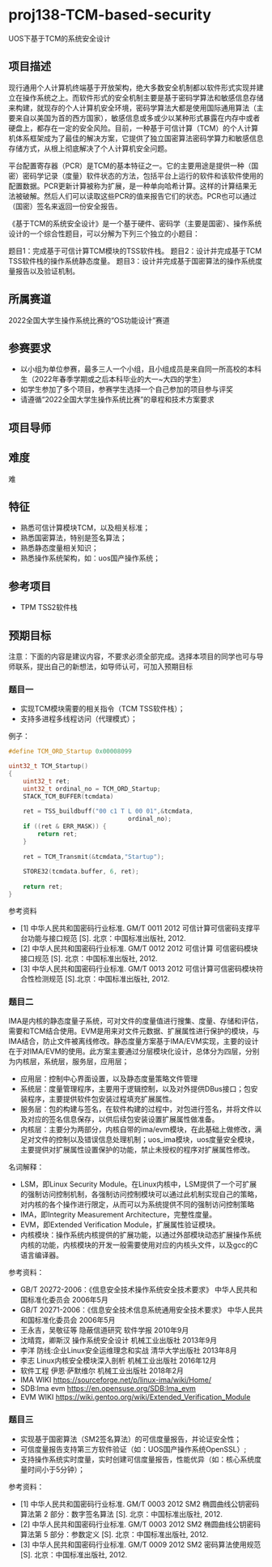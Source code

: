 # proj138-TCM-based-security
UOS下基于TCM的系统安全设计


## 项目描述

现行通用个人计算机终端基于开放架构，绝大多数安全机制都以软件形式实现并建立在操作系统之上。而软件形式的安全机制主要是基于密码学算法和敏感信息存储来构建，就现存的个人计算机安全环境，密码学算法大都是使用国际通用算法（主要来自以美国为首的西方国家），敏感信息或多或少以某种形式暴露在内存中或者硬盘上，都存在一定的安全风险。目前，一种基于可信计算（TCM）的个人计算机体系框架成为了最佳的解决方案，它提供了独立国密算法密码学算力和敏感信息存储方式，从根上彻底解决了个人计算机安全问题。

平台配置寄存器（PCR）是TCM的基本特征之一。它的主要用途是提供一种（国密）密码学记录（度量）软件状态的方法，包括平台上运行的软件和该软件使用的配置数据。PCR更新计算被称为扩展，是一种单向哈希计算。这样的计算结果无法被破解。然后人们可以读取这些PCR的值来报告它们的状态。PCR也可以通过（国密）签名来返回一份安全报告。

《基于TCM的系统安全设计》是一个基于硬件、密码学（主要是国密）、操作系统设计的一个综合性题目，可以分解为下列三个独立的小题目：

题目1：完成基于可信计算TCM模块的TSS软件栈。
题目2：设计并完成基于TCM TSS软件栈的操作系统静态度量。
题目3：设计并完成基于国密算法的操作系统度量报告以及验证机制。


## 所属赛道

2022全国大学生操作系统比赛的“OS功能设计”赛道


## 参赛要求

- 以小组为单位参赛，最多三人一个小组，且小组成员是来自同一所高校的本科生（2022年春季学期或之后本科毕业的大一~大四的学生）
- 如学生参加了多个项目，参赛学生选择一个自己参加的项目参与评奖
- 请遵循“2022全国大学生操作系统比赛”的章程和技术方案要求

## 项目导师


## 难度

难

## 特征

- 熟悉可信计算模块TCM，以及相关标准；
- 熟悉国密算法，特别是签名算法；
- 熟悉静态度量相关知识；
- 熟悉操作系统架构，如：uos国产操作系统；

## 参考项目

- TPM TSS2软件栈

## 预期目标

注意：下面的内容是建议内容，不要求必须全部完成。选择本项目的同学也可与导师联系，提出自己的新想法，如导师认可，可加入预期目标

### 题目一

- 实现TCM模块需要的相关指令（TCM TSS软件栈）；
- 支持多进程多线程访问（代理模式）；

例子：

```c
#define TCM_ORD_Startup 0x00008099

uint32_t TCM_Startup()
{
	uint32_t ret;
	uint32_t ordinal_no = TCM_ORD_Startup;
	STACK_TCM_BUFFER(tcmdata)
	
	ret = TSS_buildbuff("00 c1 T L 00 01",&tcmdata,
	                             ordinal_no);
	if ((ret & ERR_MASK)) {
		return ret;
	}
	
	ret = TCM_Transmit(&tcmdata,"Startup");
	
	STORE32(tcmdata.buffer, 6, ret);
	
	return ret;
}

```

参考资料

- [1] 中华人民共和国密码行业标准. GM/T 0011 2012 可信计算可信密码支撑平台功能与接口规范 [S]. 北京：中国标准出版社, 2012.
- [2] 中华人民共和国密码行业标准. GM/T 0012 2012 可信计算 可信密码模块接口规范 [S]. 北京：中国标准出版社, 2012.
- [3] 中华人民共和国密码行业标准. GM/T 0013 2012 可信计算可信密码模块符合性检测规范 [S].北京：中国标准出版社, 2012.

### 题目二

IMA是内核的静态度量子系统，可对文件的度量值进行搜集、度量、存储和评估，需要和TCM结合使用。EVM是用来对文件元数据、扩展属性进行保护的模块，与IMA结合，防止文件被离线修改。静态度量方案基于IMA/EVM实现，主要的设计在于对IMA/EVM的使用。此方案主要通过分层模块化设计，总体分为四层，分别为内核层，系统层，服务层，应用层；

- 应用层：控制中心界面设置，以及静态度量策略文件管理
- 系统层：度量管理程序，主要用于逻辑控制，以及对外提供DBus接口；包安装程序，主要提供软件包安装过程填充扩展属性。
- 服务层：包的构建与签名，在软件构建的过程中，对包进行签名，并将文件以及对应的签名信息保存，以供后续包安装设置扩展属性做准备。
- 内核层：主要分为两部分，内核自带的ima/evm模块，在此基础上做修改，满足对文件的控制以及错误信息处理机制；uos_ima模块，uos度量安全模块，主要提供对扩展属性设置保护的功能，禁止未授权的程序对扩展属性修改。

名词解释：

- LSM，即Linux Security Module。在Linux内核中，LSM提供了一个可扩展的强制访问控制机制，各强制访问控制模块可以通过此机制实现自己的策略，对内核的各个操作进行限定，从而可以为系统提供不同的强制访问控制策略
- IMA，即Integrity Measurement Architecture，完整性度量。
- EVM，即Extended Verification Module，扩展属性验证模块。
- 内核模块：操作系统内核提供的扩展功能，以通过外部模块动态扩展操作系统内核的功能，内核模块的开发一般需要使用对应的内核头文件，以及gcc的C语言编译器。

参考资料：

- GB/T 20272-2006：《信息安全技术操作系统安全技术要求》 中华人民共和国标准化委员会 2006年5月
- GB/T 20271-2006：《信息安全技术信息系统通用安全技术要求》 中华人民共和国标准化委员会 2006年5月
- 王永吉，吴敬征等 隐蔽信道研究 软件学报 2010年9月
- 沈晴霓，卿斯汉 操作系统安全设计 机械工业出版社 2013年9月
- 李洋 防线:企业Linux安全运维理念和实战 清华大学出版社 2013年8月
- 李志 Linux内核安全模块深入剖析 机械工业出版社 2016年12月
- 软件工程 伊恩·萨默维尔 机械工业出版社 2018年2月
- IMA WIKI https://sourceforge.net/p/linux-ima/wiki/Home/
- SDB:Ima evm https://en.opensuse.org/SDB:Ima_evm
- EVM WIKI https://wiki.gentoo.org/wiki/Extended_Verification_Module

### 题目三

- 实现基于国密算法（SM2签名算法）的可信度量报告，并论证安全性；
- 可信度量报告支持第三方软件验证（如：UOS国产操作系统OpenSSL）;
- 支持操作系统实时度量，实时创建可信度量报告，性能优异（如：核心系统度量时间小于5分钟）；

参考资料：

- [1] 中华人民共和国密码行业标准. GM/T 0003 2012 SM2 椭圆曲线公钥密码算法第 2 部分：数字签名算法 [S]. 北京：中国标准出版社, 2012.
- [2] 中华人民共和国密码行业标准. GM/T 0003 2012 SM2 椭圆曲线公钥密码算法第 5 部分：参数定义 [S]. 北京：中国标准出版社, 2012.
- [3] 中华人民共和国密码行业标准. GM/T 0009 2012 SM2 密码算法使用规范 [S]. 北京：中国标准出版社, 2012.


